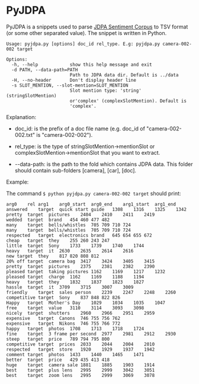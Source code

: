 PyJDPA
======

PyJDPA is a snippets used to parse [JDPA Sentiment
Corpus](https://verbs.colorado.edu/jdpacorpus/) to TSV format (or some other separated value). The snippet is
written in Python.

    Usage: pyjdpa.py [options] doc_id rel_type. E.g: pyjdpa.py camera-002-002 target

    Options:
      -h, --help            show this help message and exit
      -d PATH, --data-path=PATH
                            Path to JDPA data dir. Default is ../data
      -H, --no-header       Don't display header line
      -s SLOT_MENTION, --slot-mention=SLOT_MENTION
                            Slot mention type: 'string' (stringSlotMention)
                            or'complex' (complexSlotMention). Default is
                            'complex'.


Explanation:

  - doc_id: is the prefix of a doc file name (e.g. doc_id of 
    "camera-002-002.txt" is "camera-002-002").

  - rel_type: is the type of stringSlotMention->mentionSlot or 
    complexSlotMention->mentionSlot that you want to extract.

  - --data-path: is the path to the fold which contains JDPA data. This folder
    should contain sub-folders [camera], [car], [doc].
  
Example:

The command `$ python pyjdpa.py camera-002-002 target` should print:

    arg0    rel arg1    arg0_start  arg0_end    arg1_start  arg1_end
    answered    target  quick start guide   1308    1316    1325    1342
    pretty  target  pictures    2404    2410    2411    2419
    wedded  target  brand   454 460 477 482
    many    target  bells/whistles  705 709 710 724
    many    target  bells/whistles  705 709 710 724
    respected   target  electronics brand   645 654 655 672
    cheap   target  they    255 260 243 247
    little  target  Sony    1733    1739    1740    1744
    heavy   target  it  2630    2635    2614    2616
    new target  they    817 820 808 812
    20% off target  camera bag  3417    3424    3405    3415
    pretty  target  pictures    2375    2381    2382    2390
    pleased target  taking pictures 1162    1169    1217    1232
    pleased target  charge  1162    1169    1188    1194
    heavy   target  they    1832    1837    1823    1827
    hassle  target  it  3709    3715    3007    3009
    friendly    target  sales person    2239    2247    2248    2260
    competitive target  Sony    837 848 822 826
    Happy   target  Mother's Day    1029    1034    1035    1047
    free    target  value   3110    3114    3093    3098
    nicely  target  shutters    2960    2966    2951    2959
    expensive   target  Canons  746 755 756 762
    expensive   target  Nikons  746 755 766 772
    happy   target  photos  1708    1713    1718    1724
    fine    target  3 frame per second  2977    2981    2912    2930
    steep   target  price   789 794 795 800
    competitive target  prices  2033    2044    2004    2010
    respected   target  store   1920    1929    1937    1942
    comment target  photos  1433    1440    1465    1471
    better  target  price   429 435 413 418
    huge    target  camera sale 1881    1885    1903    1914
    best    target  plus lens   2995    2999    3042    3051
    best    target  zoom lens   2995    2999    3069    3078


